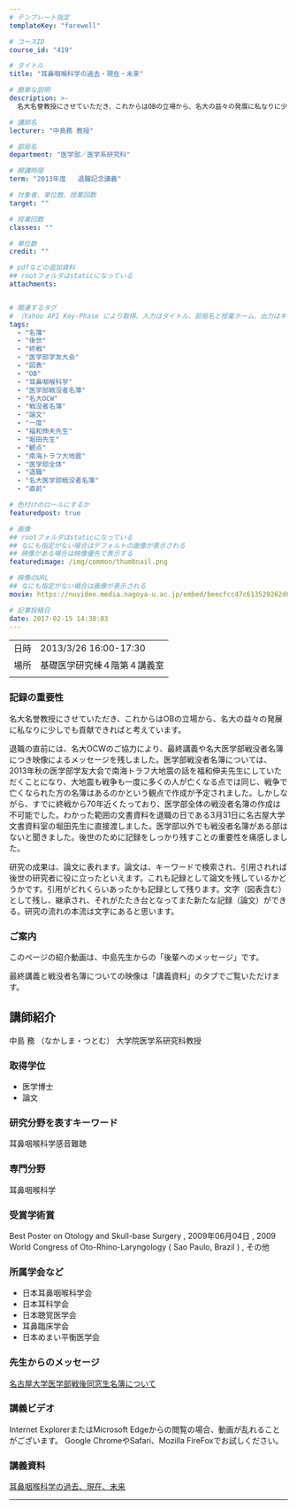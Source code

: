 ```yaml
---
# テンプレート指定
templateKey: "farewell"

# コースID
course_id: "419"

# タイトル
title: "耳鼻咽喉科学の過去・現在・未来"

# 簡単な説明
description: >-
  名大名誉教授にさせていただき、これからはOBの立場から、名大の益々の発展に私なりに少しでも貢献できればと考えています。 退職の直前には、名大OCWのご協力により、最終講義や名大医学部戦没者名簿につき映像によるメッセージを残しました。医学部戦没者名簿については、2013年秋の医学部学友大会で南海トラフ大地震の話を福和伸夫先生にしていただくことになり、大地震も戦争も一度に多くの人が亡くなる点で ....

# 講師名
lecturer: "中島務 教授"

# 部局名
department: "医学部／医学系研究科"

# 開講時限
term: "2013年度	退職記念講義"

# 対象者、単位数、授業回数
target: ""

# 授業回数
classes: ""

# 単位数
credit: ""

# pdfなどの追加資料
## rootフォルダはstaticになっている
attachments:


# 関連するタグ
# （Yahoo API Key-Phase により取得。入力はタイトル、部局名と授業ホーム、出力はキーフレーズ（tags））
tags:
  - "名簿"
  - "後世"
  - "終戦"
  - "医学部学友大会"
  - "図表"
  - "OB"
  - "耳鼻咽喉科学"
  - "医学部戦没者名簿"
  - "名大OCW"
  - "戦没者名簿"
  - "論文"
  - "一度"
  - "福和伸夫先生"
  - "堀田先生"
  - "観点"
  - "南海トラフ大地震"
  - "医学部全体"
  - "退職"
  - "名大医学部戦没者名簿"
  - "直前"

# 色付けのロールにするか
featuredpost: true

# 画像
## rootフォルダはstaticになっている
## なにも指定がない場合はデフォルトの画像が表示される
## 映像がある場合は映像優先で表示する
featuredimage: /img/common/thumbnail.png

# 映像のURL
## なにも指定がない場合は画像が表示される
movie: https://nuvideo.media.nagoya-u.ac.jp/embed/beecfcc47c613529262d80c84c575acf144971de

# 記事投稿日
date: 2017-02-15 14:38:03
---
```


|   |   |
|---|---|
| 日時 | 2013/3/26  16:00-17:30 |
| 場所 | 基礎医学研究棟４階第４講義室 |
|   |   |


### 記録の重要性

名大名誉教授にさせていただき、これからはOBの立場から、名大の益々の発展に私なりに少しでも貢献できればと考えています。

退職の直前には、名大OCWのご協力により、最終講義や名大医学部戦没者名簿につき映像によるメッセージを残しました。医学部戦没者名簿については、2013年秋の医学部学友大会で南海トラフ大地震の話を福和伸夫先生にしていただくことになり、大地震も戦争も一度に多くの人が亡くなる点では同じ、戦争で亡くなられた方の名簿はあるのかという観点で作成が予定されました。しかしながら、すでに終戦から70年近くたっており、医学部全体の戦没者名簿の作成は不可能でした。わかった範囲の文書資料を退職の日である3月31日に名古屋大学文書資料室の堀田先生に直接渡しました。医学部以外でも戦没者名簿がある部はないと聞きました。後世のために記録をしっかり残すことの重要性を痛感しました。

研究の成果は、論文に表れます。論文は、キーワードで検索され、引用されれば後世の研究者に役に立ったといえます。これも記録として論文を残しているかどうかです。引用がどれくらいあったかも記録として残ります。文字（図表含む）として残し、継承され、それがたたき台となってまた新たな記録（論文）ができる。研究の流れの本流は文字にあると思います。

### ご案内

このページの紹介動画は、中島先生からの「後輩へのメッセージ」です。

最終講義と戦没者名簿についての映像は「講義資料」のタブでご覧いただけます。


## 講師紹介

中島 務 （なかしま・つとむ） 大学院医学系研究科教授

### 取得学位

* 医学博士
* 論文

### 研究分野を表すキーワード

耳鼻咽喉科学感音難聴

### 専門分野

耳鼻咽喉科学

### 受賞学術賞

Best Poster on Otology and Skull-base Surgery , 2009年06月04日 , 2009 World Congress of Oto-Rhino-Laryngology ( Sao Paulo, Brazil ) , その他

### 所属学会など

* 日本耳鼻咽喉科学会
* 日本耳科学会
* 日本聴覚医学会
* 耳鼻臨床学会
* 日本めまい平衡医学会


### 先生からのメッセージ


<a href="https://nuvideo.media.nagoya-u.ac.jp/embed/881a933e971f1b13ad7fbb00cdc050472279e2f6" target="blank"> 名古屋大学医学部戦後同窓生名簿について </a>

### 講義ビデオ


Internet ExplorerまたはMicrosoft Edgeからの閲覧の場合、動画が乱れることがございます。
Google ChromeやSafari、Mozilla FireFoxでお試しください。

### 講義資料

[耳鼻咽喉科学の過去、現在、未来](https://ocw.nagoya-u.jp/files/419/Nakashima1.pdf) 

-----